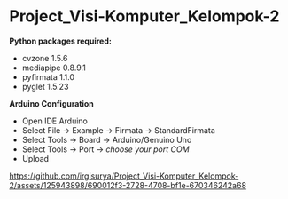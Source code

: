 # Project_Visi-Komputer_Kelompok-2
**Python packages required:**
* cvzone 1.5.6
* mediapipe 0.8.9.1
* pyfirmata 1.1.0
* pyglet 1.5.23

**Arduino Configuration**
- Open IDE Arduino
- Select File -> Example -> Firmata -> StandardFirmata
- Select Tools -> Board -> Arduino/Genuino Uno
- Select Tools -> Port -> *choose your port COM*
- Upload


https://github.com/irgisurya/Project_Visi-Komputer_Kelompok-2/assets/125943898/690012f3-2728-4708-bf1e-670346242a68

